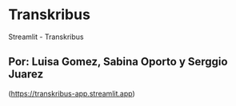 # Transkribus
Streamlit - Transkribus
## Por: Luisa Gomez, Sabina Oporto y Serggio Juarez
(https://transkribus-app.streamlit.app)
